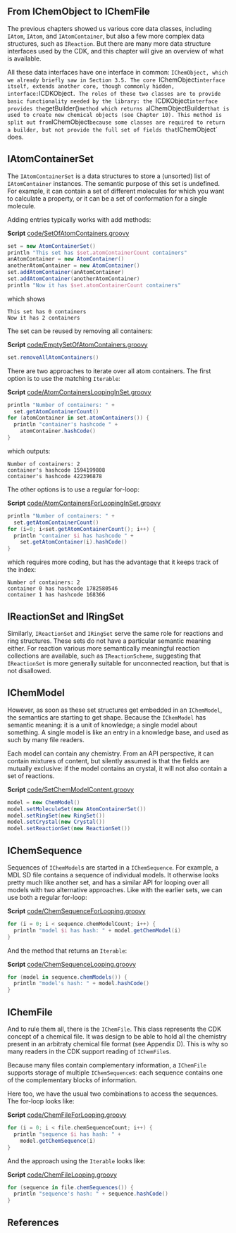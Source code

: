 ## From IChemObject to IChemFile

The previous chapters showed us various core data classes, including `IAtom`,
`IAtom`, and `IAtomContainer`, but also a few more complex data structures,
such as `IReaction`. But there are many more data structure interfaces used
by the CDK, and this chapter will give an overview of what is available.

All these data interfaces have one interface in common:
`IChemObject, which we already briefly saw in Section 3.5.
The core `IChemObject` interface itself, extends another core, though commonly
hidden, interface: `ICDKObject`.
The roles of these two classes are to provide basic functionality needed by the
library: the `ICDKObject` interface provides the `getBuilder()` method
which returns a `IChemObjectBuilder` that is used to create new chemical objects
(see Chapter 10).
This method is split out from `IChemObject` because some classes are required
to return a builder, but not provide the full set of fields that `IChemObject`
does.

## IAtomContainerSet

The `IAtomContainerSet` is a data structures to store
a (unsorted) list of `IAtomContainer` instances.
The semantic purpose of this set is undefined. For example, it can contain a set
of different molecules for which you want to calculate a property, or it can be a
set of conformation for a single molecule.

Adding entries typically works with add methods:

**Script** [code/SetOfAtomContainers.groovy](code/SetOfAtomContainers.code.md)
```groovy
set = new AtomContainerSet()
println "This set has $set.atomContainerCount containers"
anAtomContainer = new AtomContainer()
anotherAtomContainer = new AtomContainer()
set.addAtomContainer(anAtomContainer)
set.addAtomContainer(anotherAtomContainer)
println "Now it has $set.atomContainerCount containers"
```

which shows

```plain
This set has 0 containers
Now it has 2 containers
```

The set can be reused by removing all containers:

**Script** [code/EmptySetOfAtomContainers.groovy](code/EmptySetOfAtomContainers.code.md)
```groovy
set.removeAllAtomContainers()
```

There are two approaches to iterate over all atom containers. The first option is
to use the matching `Iterable`:

**Script** [code/AtomContainersLoopingInSet.groovy](code/AtomContainersLoopingInSet.code.md)
```groovy
println "Number of containers: " + 
  set.getAtomContainerCount()
for (atomContainer in set.atomContainers()) {
  println "container's hashcode " +
    atomContainer.hashCode()
}
```

which outputs:

```plain
Number of containers: 2
container's hashcode 1594199808
container's hashcode 422396878
```

The other options is to use a regular for-loop:

**Script** [code/AtomContainersForLoopingInSet.groovy](code/AtomContainersForLoopingInSet.code.md)
```groovy
println "Number of containers: " +
  set.getAtomContainerCount()
for (i=0; i<set.getAtomContainerCount(); i++) {
  println "container $i has hashcode " +
    set.getAtomContainer(i).hashCode()
}
```

which requires more coding, but has the advantage that it keeps track of the index:

```plain
Number of containers: 2
container 0 has hashcode 1782580546
container 1 has hashcode 168366
```

## IReactionSet and IRingSet

Similarly, `IReactionSet` and `IRingSet` serve the same role for
reactions and ring structures. These sets do not have a particular semantic
meaning either. For reaction various more semantically meaningful reaction
collections are available, such as `IReactionScheme`, suggesting that
`IReactionSet` is more generally suitable for unconnected reaction, but
that is not disallowed.

## IChemModel

However, as soon as these set structures get embedded in an `IChemModel`,
the semantics are starting to get shape. Because the `IChemModel` has
semantic meaning: it is a unit of knowledge; a single model about something.
A single model is like an entry in a knowledge base, and used as such by 
many file readers.

Each model can contain any chemistry. From an API perspective, it can contain
mixtures of content, but silently assumed is that the fields are mutually
exclusive: if the model contains an crystal, it will not also contain a set
of reactions.

**Script** [code/SetChemModelContent.groovy](code/SetChemModelContent.code.md)
```groovy
model = new ChemModel()
model.setMoleculeSet(new AtomContainerSet())
model.setRingSet(new RingSet())
model.setCrystal(new Crystal())
model.setReactionSet(new ReactionSet())
```

## IChemSequence

Sequences of `IChemModel`s are started in a `IChemSequence`. For example,
a MDL SD file contains a sequence of individual models. It otherwise looks
pretty much like another set, and has a similar API for looping over all models
with two alternative approaches. Like with the earlier sets, we can use both
a regular for-loop:

**Script** [code/ChemSequenceForLooping.groovy](code/ChemSequenceForLooping.code.md)
```groovy
for (i = 0; i < sequence.chemModelCount; i++) {
  println "model $i has hash: " + model.getChemModel(i)
}
```

And the method that returns an `Iterable`:

**Script** [code/ChemSequenceLooping.groovy](code/ChemSequenceLooping.code.md)
```groovy
for (model in sequence.chemModels()) {
  println "model's hash: " + model.hashCode()
}
```

## IChemFile

And to rule them all, there is the `IChemFile`. This class represents the
CDK concept of a chemical file. It was design to be able to hold all the chemistry
present in an arbitraty chemical file format (see Appendix D).
This is why so many readers in the CDK support reading of `IChemFile`s.

Because many files contain complementary information, a `IChemFile` supports
storage of multiple `IChemSequence`s: each sequence contains one of the
complementary blocks of information.

Here too, we have the usual two combinations to access the sequences. The for-loop
looks like:

**Script** [code/ChemFileForLooping.groovy](code/ChemFileForLooping.code.md)
```groovy
for (i = 0; i < file.chemSequenceCount; i++) {
  println "sequence $i has hash: " +
    model.getChemSequence(i)
}
```

And the approach using the `Iterable` looks like:

**Script** [code/ChemFileLooping.groovy](code/ChemFileLooping.code.md)
```groovy
for (sequence in file.chemSequences()) {
  println "sequence's hash: " + sequence.hashCode()
}
```

## References



